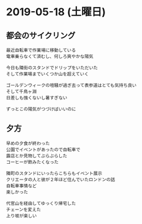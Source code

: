 # 2019-05-18 (土曜日)

## 都会のサイクリング

    最近自転車で作業場に移動している
    電車乗らなくて済むし、何しろ爽やかな陽気

    今日も隣街のスタンドでドリップをいただいた
    そして作業場までいくつか山を超えていく

    ゴールデンウィークの喧騒が過ぎ去って表参道はとても気持ち良い
    そして千鳥ヶ淵
    日差しも強くないし暑すぎない

    ずっとこの陽気がつづけばいいのに

## 夕方

    早めの夕食が終わった
    公園でイベントがあったので自転車で
    露店とか見物してぶらぶらした
    コーヒーが飲みたくなった

    隣町のスタンドにいったらこちらもイベント展示
    クリエータの人と彼が２年ほど住んでいたロンドンの話
    自転車事情など
    楽しかった

    代官山を経由してゆっくり帰宅した
    チェーンを変えた
    上り坂が楽しい
